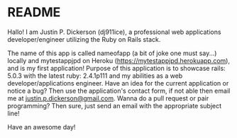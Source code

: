 # README

<!-- This README would normally document whatever steps are necessary to get the
application up and running.

Things you may want to cover:

* Ruby version

* System dependencies

* Configuration

* Database creation

* Database initialization

* How to run the test suite

* Services (job queues, cache servers, search engines, etc.)

* Deployment instructions

* ... -->

Hallo! I am Justin P. Dickerson (dj911ice), a professional web applications developer/engineer utilizing the Ruby on Rails stack.

The name of this app is called nameofapp (a bit of joke one must say...) locally and mytestappjpd on Heroku (https://mytestappjpd.herokuapp.com), and is my first application! Purpose of this application is to showcase rails: 5.0.3 with the latest ruby: 2.4.1p111 and my abilities as a web developer/applications engineer. Have an idea for the current application or notice a bug? Then use the application's contact form, if not able then email me at justin.p.dickerson@gmail.com. Wanna do a pull request or pair programming? Then sure, just send an email with the appropriate subject line!

Have an awesome day!